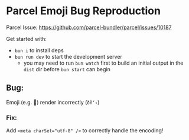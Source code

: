 # Parcel Emoji Bug Reproduction

Parcel Issue: https://github.com/parcel-bundler/parcel/issues/10187

Get started with:

- `bun i` to install deps
- `bun run dev` to start the development server
  - you may need to run `bun watch` first to build an initial output in the `dist` dir before `bun start` can begin


## Bug:

Emoji (e.g. 👋) render incorrectly (`ðŸ‘‹`)

### Fix:

Add `<meta charSet="utf-8" />` to correctly handle the encoding!
